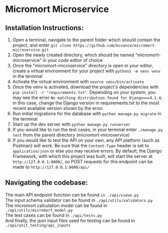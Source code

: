 <h1>Micromort Microservice</h1>


Installation Instructions:
---------

1. Open a terminal, navigate to the parent folder which should contain the project, and enter ```git clone https://github.com/bcvance/micromort-microservice.git```
2. Open the newly created directory, which should be named "micromort-microservice" in your code editor of choice
3. Once the "micromort-microservice" directory is open in your editor, create a virtual environment for your project with ```python3 -m venv venv``` in the terminal
4. Activate the virtual environment with ```source venv/bin/activate```
5. Once the venv is activated, download the project's dependencies with ```pip install -r "requirements.txt"```. Depending on your system, you may see the error ```No matching distribution found for Django===4.1.4```; in this case, change the Django version in requirements.txt to the most recent available version shown by the error.
6. Run initial migrations for the database with ```python manage.py migrate``` in the terminal
7. Start up the dev server with ```python manage.py runserver```
8. If you would like to run the test cases, in your terminal enter ```./manage.py test``` from the parent directory (micromort-microservice)
9. If you would like to test the API on your own, any API platform (such as Postman) will work. Be sure that the ```Content-Type``` header is set to ```application/json``` or else you may receive errors. By default, the Django Framework, with which this project was built, will start the server at ```http://127.0.0.1:8000/```, so POST requests for this endpoint can be made to ```http://127.0.0.1:8000/api/```


Navigating the codebase:
---------
The main API endpoint function can be found ```in ./api/views.py```    
The input schema validator can be found in ```./api/utils/validators.py```  
The micromort calculation model can be found in ```./api/utils/micromort_model.py```  
The test cases can be found in ```./api/tests.py```  
And finally, the json input files used for testing can be found in ```./api/unit_testing/api_inputs```  

